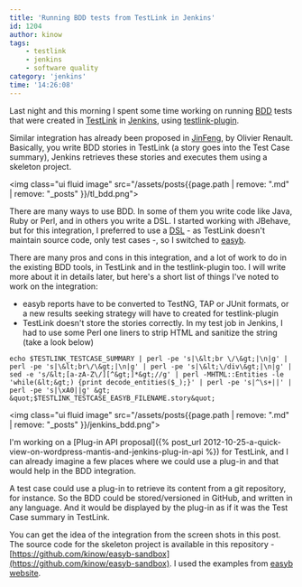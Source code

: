 ```yaml
---
title: 'Running BDD tests from TestLink in Jenkins'
id: 1204
author: kinow
tags: 
    - testlink
    - jenkins
    - software quality
category: 'jenkins'
time: '14:26:08'
---
```

Last night and this morning I spent some time working on running
[BDD](http://en.wikipedia.org/wiki/Behavior-driven_development) tests that were created in
[TestLink](http://www.teamst.org) in [Jenkins](http://jenkins-ci.org), using
[testlink-plugin](https://wiki.jenkins-ci.org/display/JENKINS/TestLink+Plugin).

Similar integration has already been proposed in [JinFeng](http://www.sqaopen.net/blog/en/?tag=jinfeng),
by Olivier Renault. Basically, you write BDD stories in TestLink (a story goes into the Test Case summary),
Jenkins retrieves these stories and executes them using a skeleton project.

<img class="ui fluid image" src="/assets/posts{{page.path | remove: ".md" | remove: "_posts" }}/tl_bdd.png">

There are many ways to use BDD. In some of them you write code like Java, Ruby or Perl, and in others you write a DSL. I started working with JBehave, but for this integration, I preferred to use a <a href="http://en.wikipedia.org/wiki/Domain-specific_language" title="DSL">DSL</a> - as TestLink doesn't maintain source code, only test cases -, so I switched to <a href="http://www.easyb.org" title="easyb">easyb</a>.

<!--more-->

There are many pros and cons in this integration, and a lot of work to do in the existing BDD tools, in TestLink and in the testlink-plugin too. I will write more about it in details later, but here's a short list of things I've noted to work on the integration:

<ul>
	<li>easyb reports have to be converted to TestNG, TAP or JUnit formats, or a new results seeking strategy will have to created for testlink-plugin</li>
	<li>TestLink doesn't store the stories correctly. In my test job in Jenkins, I had to use some Perl one liners to strip HTML and sanitize the string (take a look below)</li>
</ul>

```shell
echo $TESTLINK_TESTCASE_SUMMARY | perl -pe 's|\&lt;br \/\&gt;|\n|g' | perl -pe 's|\&lt;br\/\&gt;|\n|g' | perl -pe 's|\&lt;\/div\&gt;|\n|g' | sed -e 's/&lt;[a-zA-Z\/][^&gt;]*&gt;//g' | perl -MHTML::Entities -le 'while(&lt;&gt;) {print decode_entities($_);}' | perl -pe 's|^\s+||' | perl -pe 's|\xA0||g' &gt; &quot;$TESTLINK_TESTCASE_EASYB_FILENAME.story&quot;
```

<img class="ui fluid image" src="/assets/posts{{page.path | remove: ".md" | remove: "_posts" }}/jenkins_bdd.png">

I'm working on a [Plug-in API proposal]({% post_url 2012-10-25-a-quick-view-on-wordpress-mantis-and-jenkins-plug-in-api %})
for TestLink, and I can already imagine a few places where we could use a plug-in and that would help in the
BDD integration.

A test case could use a plug-in to retrieve its content from a git repository, for instance. So the BDD could be
stored/versioned in GitHub, and written in any language. And it would be displayed by the plug-in as if it was
the Test Case summary in TestLink.

You can get the idea of the integration from the screen shots in this post. The source code for the skeleton project
is available in this repository - [https://github.com/kinow/easyb-sandbox](https://github.com/kinow/easyb-sandbox).
I used the examples from [easyb website](http://www.easyb.org/storyexmpls.html).
